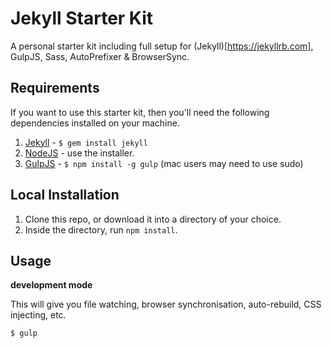 Jekyll Starter Kit
=============================

A personal starter kit including full setup for (Jekyll)[https://jekyllrb.com], GulpJS, Sass, AutoPrefixer &amp; BrowserSync.

## Requirements

If you want to use this starter kit, then you'll need the following dependencies installed on your machine.

1. [Jekyll](http://jekyllrb.com/) - `$ gem install jekyll`
2. [NodeJS](http://nodejs.org) - use the installer.
3. [GulpJS](https://github.com/gulpjs/gulp) - `$ npm install -g gulp` (mac users may need to use sudo)

## Local Installation

1. Clone this repo, or download it into a directory of your choice.
2. Inside the directory, run `npm install`.

## Usage

**development mode**

This will give you file watching, browser synchronisation, auto-rebuild, CSS injecting, etc.

```shell
$ gulp
```
